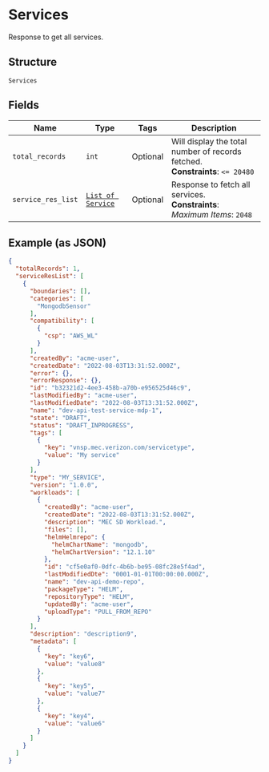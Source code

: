 
# Services

Response to get all services.

## Structure

`Services`

## Fields

| Name | Type | Tags | Description |
|  --- | --- | --- | --- |
| `total_records` | `int` | Optional | Will display the total number of records fetched.<br>**Constraints**: `<= 20480` |
| `service_res_list` | [`List of Service`](../../doc/models/service.md) | Optional | Response to fetch all services.<br>**Constraints**: *Maximum Items*: `2048` |

## Example (as JSON)

```json
{
  "totalRecords": 1,
  "serviceResList": [
    {
      "boundaries": [],
      "categories": [
        "MongodbSensor"
      ],
      "compatibility": [
        {
          "csp": "AWS_WL"
        }
      ],
      "createdBy": "acme-user",
      "createdDate": "2022-08-03T13:31:52.000Z",
      "error": {},
      "errorResponse": {},
      "id": "b32321d2-4ee3-458b-a70b-e956525d46c9",
      "lastModifiedBy": "acme-user",
      "lastModifiedDate": "2022-08-03T13:31:52.000Z",
      "name": "dev-api-test-service-mdp-1",
      "state": "DRAFT",
      "status": "DRAFT_INPROGRESS",
      "tags": [
        {
          "key": "vnsp.mec.verizon.com/servicetype",
          "value": "My service"
        }
      ],
      "type": "MY_SERVICE",
      "version": "1.0.0",
      "workloads": [
        {
          "createdBy": "acme-user",
          "createdDate": "2022-08-03T13:31:52.000Z",
          "description": "MEC SD Workload.",
          "files": [],
          "helmHelmrepo": {
            "helmChartName": "mongodb",
            "helmChartVersion": "12.1.10"
          },
          "id": "cf5e0af0-0dfc-4b6b-be95-08fc28e5f4ad",
          "lastModifiedDte": "0001-01-01T00:00:00.000Z",
          "name": "dev-api-demo-repo",
          "packageType": "HELM",
          "repositoryType": "HELM",
          "updatedBy": "acme-user",
          "uploadType": "PULL_FROM_REPO"
        }
      ],
      "description": "description9",
      "metadata": [
        {
          "key": "key6",
          "value": "value8"
        },
        {
          "key": "key5",
          "value": "value7"
        },
        {
          "key": "key4",
          "value": "value6"
        }
      ]
    }
  ]
}
```

